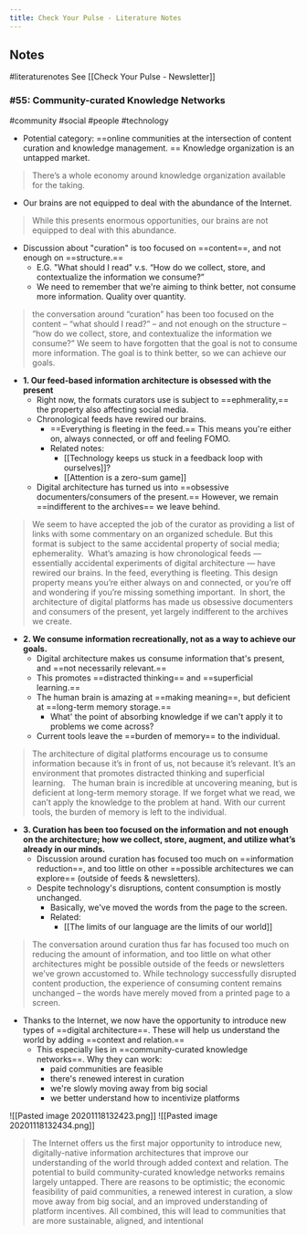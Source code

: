 ```yaml
---
title: Check Your Pulse - Literature Notes
---
```

##  Notes
#literaturenotes 
See [[Check Your Pulse - Newsletter]]
### #55: Community-curated Knowledge Networks
#community #social #people #technology 
- Potential category: ==online communities at the intersection of content curation and knowledge management. == Knowledge organization is an untapped market.
> There’s a whole economy around knowledge organization available for the taking. 
- Our brains are not equipped to deal with the abundance of the Internet.
> While this presents enormous opportunities, our brains are not  equipped to deal with this abundance. 
- Discussion about "curation" is too focused on ==content==, and not enough on ==structure.==
	- E.G. "What should I read" v.s. “How do we collect, store, and contextualize the information we consume?” 
	- We need to remember that we're aiming to think better, not consume more information. Quality over quantity.
> the conversation around “curation” has been too focused on the content – “what should I read?” – and not enough on the structure – “how do we collect, store, and contextualize the information we consume?” We seem to have forgotten that the goal is not to consume more information. The goal is to think better, so we can achieve our goals. 
- **1. Our feed-based information architecture is obsessed with the present**
	- Right now, the formats curators use is subject to ==ephmerality,== the property also affecting social media.
	- Chronological feeds have rewired our brains.
		- ==Everything is fleeting in the feed.== This means you're either on, always connected, or off and feeling FOMO.
		- Related notes:
			- [[Technology keeps us stuck in a feedback loop with ourselves]]?
			- [[Attention is a zero-sum game]]
	- Digital architecture has turned us into ==obsessive documenters/consumers of the present.== However, we remain ==indifferent to the archives== we leave behind.
>We seem to have accepted the job of the curator as providing a list of links with some commentary on an organized schedule. But this format is subject to the same accidental property of social media; ephemerality. 
> What’s amazing is how chronological feeds — essentially accidental experiments of digital architecture — have rewired our brains. In the feed, everything is fleeting. This design property means you’re either always on and connected, or you’re off and wondering if you’re missing something important. 
> In short, the architecture of digital platforms has made us obsessive documenters and consumers of the present, yet largely indifferent to the archives we create.
- **2. We consume information recreationally, not as a way to achieve our goals.**
	- Digital architecture makes us consume information that's present, and ==not necessarily relevant.==
	- This promotes ==distracted thinking== and ==superficial learning.==
	- The human brain is amazing at ==making meaning==, but deficient at ==long-term memory storage.==
		- What' the point of absorbing knowledge if we can't apply it to problems we come across?
	- Current tools leave the ==burden of memory== to the individual.
> The architecture of digital platforms encourage us to consume information because it’s in front of us, not because it’s relevant.
> It’s an environment that promotes distracted thinking and superficial learning.  
> The human brain is incredible at uncovering meaning, but is deficient at long-term memory storage. If we forget what we read, we can’t apply the knowledge to the problem at hand.
> With our current tools, the burden of memory is left to the individual.
- **3. Curation has been too focused on the information and not enough on the architecture; how we collect, store, augment, and utilize what’s already in our minds.**
	- Discussion around curation has focused too much on ==information reduction==, and too little on other ==possible architectures we can explore== (outside of feeds & newsletters).
	- Despite technology's disruptions, content consumption is mostly unchanged.
		- Basically, we've moved the words from the page to the screen.
		- Related:
			- [[The limits of our language are the limits of our world]]
> The conversation around curation thus far has focused too much on reducing the amount of information, and too little on what other architectures might be possible outside of the feeds or newsletters we’ve grown accustomed to.
> While technology successfully disrupted content production, the experience of consuming content remains unchanged – the words have merely moved from a printed page to a screen. 
- Thanks to the Internet, we now have the opportunity to introduce new types of ==digital architecture==. These will help us understand the world by adding ==context and relation.==
	- This especially lies in ==community-curated knowledge networks==. Why they can work:
		- paid communities are feasible
		- there's renewed interest in curation
		- we're slowly moving away from big social
		- we better understand how to incentivize platforms

![[Pasted image 20201118132423.png]]
![[Pasted image 20201118132434.png]]
>The Internet offers us the first major opportunity to introduce new, digitally-native information architectures that improve our understanding of the world through added context and relation.
> The potential to build community-curated knowledge networks remains largely untapped. There are reasons to be optimistic; the economic feasibility of paid communities, a renewed interest in curation, a slow move away from big social, and an improved understanding of platform incentives. All combined, this will lead to communities that are more sustainable, aligned, and intentional
